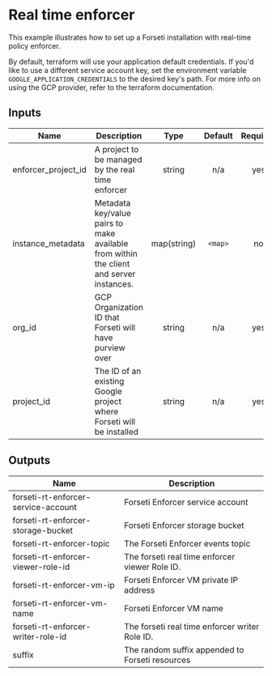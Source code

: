 # Real time enforcer

This example illustrates how to set up a Forseti installation with real-time policy enforcer.

By default, terraform will use your application default credentials.  If you'd like to use a different service account key, set the environment variable `GOOGLE_APPLICATION_CREDENTIALS` to the desired key's path.  For more info on using the GCP provider, refer to the terraform documentation.

<!-- BEGINNING OF PRE-COMMIT-TERRAFORM DOCS HOOK -->
## Inputs

| Name | Description | Type | Default | Required |
|------|-------------|:----:|:-----:|:-----:|
| enforcer\_project\_id | A project to be managed by the real time enforcer | string | n/a | yes |
| instance\_metadata | Metadata key/value pairs to make available from within the client and server instances. | map(string) | `<map>` | no |
| org\_id | GCP Organization ID that Forseti will have purview over | string | n/a | yes |
| project\_id | The ID of an existing Google project where Forseti will be installed | string | n/a | yes |

## Outputs

| Name | Description |
|------|-------------|
| forseti-rt-enforcer-service-account | Forseti Enforcer service account |
| forseti-rt-enforcer-storage-bucket | Forseti Enforcer storage bucket |
| forseti-rt-enforcer-topic | The Forseti Enforcer events topic |
| forseti-rt-enforcer-viewer-role-id | The forseti real time enforcer viewer Role ID. |
| forseti-rt-enforcer-vm-ip | Forseti Enforcer VM private IP address |
| forseti-rt-enforcer-vm-name | Forseti Enforcer VM name |
| forseti-rt-enforcer-writer-role-id | The forseti real time enforcer writer Role ID. |
| suffix | The random suffix appended to Forseti resources |

<!-- END OF PRE-COMMIT-TERRAFORM DOCS HOOK -->
